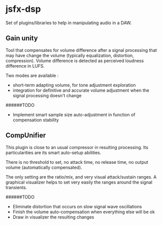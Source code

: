 # jsfx-dsp
Set of plugins/libraries to help in manipulating audio in a DAW.

## Gain unity
Tool that compensates for volume difference after a signal processing that may have change the volume (typically equalization, distortion, compression).
Volume difference is detected as perceived loudness difference in LUFS.

Two modes are available :
- short-term adapting volume, for tone adjustment exploration
- integration for definitive and accurate volume adjustment when the signal processing doesn't change

######TODO
- Implement smart sample size auto-adjustment in function of compensation stability


## CompUnifier
This plugin is close to an usual compressor in resulting processing. Its particularities are its smart auto-setup abilities.

There is no threshold to set, no attack time, no release time, no output volume (automatically compensated).

The only setting are the ratio/mix, and very visual attack/sustain ranges. A graphical visualizer helps to set very easily the ranges around the signal transients.


######TODO
- Eliminate distortion that occurs on slow signal wave oscillations
- Finish the volume auto-compensation when everything else will be ok
- Draw in visualizer the resulting changes